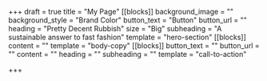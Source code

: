 +++
draft = true
title = "My Page"
[[blocks]]
background_image = ""
background_style = "Brand Color"
button_text = "Button"
button_url = ""
heading = "Pretty Decent Rubbish"
size = "Big"
subheading = "A sustainable answer to fast fashion"
template = "hero-section"
[[blocks]]
content = ""
template = "body-copy"
[[blocks]]
button_text = ""
button_url = ""
content = ""
heading = ""
subheading = ""
template = "call-to-action"

+++
